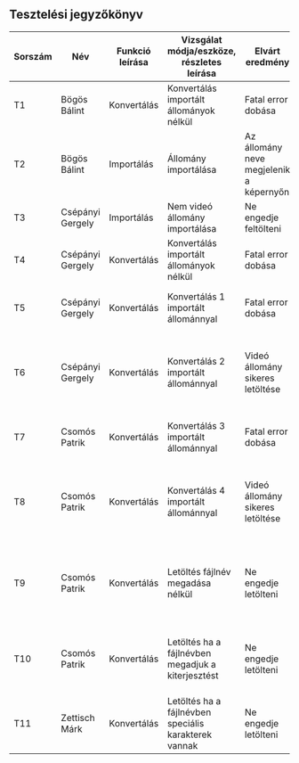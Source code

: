 ## Tesztelési jegyzőkönyv

| Sorszám |Név | Funkció leírása| Vizsgálat módja/eszköze, részletes leírása | Elvárt eredmény| Eredmény |Verzió |
|--|--|--|--|--|--|--|
|T1| Bögös Bálint | Konvertálás | Konvertálás importált állományok nélkül | Fatal error dobása | Hibát dob a pycharmban, de a program tovább fut | Beta 1.1 |
|T2| Bögös Bálint | Importálás | Állomány importálása | Az állomány neve megjelenik a képernyőn | Az állomány neve megjelent | Beta 1.1 |
|T3| Csépányi Gergely | Importálás | Nem videó állomány importálása | Ne engedje feltölteni | Nem engedi feltölteni | Beta 1.1 |
|T4| Csépányi Gergely | Konvertálás | Konvertálás importált állományok nélkül | Fatal error dobása | Hibát dob a pycharm-ban, de a program tovább fut | Beta 1.1 |
|T5| Csépányi Gergely | Konvertálás | Konvertálás 1 importált állománnyal | Fatal error dobása | Hibát dob a pycharm-ban, de a program tovább fut | Beta 1.1 |
|T6| Csépányi Gergely | Konvertálás | Konvertálás 2 importált állománnyal | Videó állomány sikeres letöltése | A videóállományt sikeresen letölti a program a kiválasztott helyre | Beta 1.1 |
|T7| Csomós Patrik | Konvertálás | Konvertálás 3 importált állománnyal | Fatal error dobása | Hibát dob a pycharmban, de a program tovább fut | Beta 1.1 |
|T8| Csomós Patrik | Konvertálás | Konvertálás 4 importált állománnyal | Videó állomány sikeres letöltése | A videó állományt sikeresen letölti a program a kiválasztott helyre | Beta 1.1 |
|T9| Csomós Patrik | Konvertálás | Letöltés fájlnév megadása nélkül | Ne engedje letölteni | Az exportálás sikeresen végbe megy, a fájlnak nem lesz neve, csak kiterjesztése| Beta 1.1 |
|T10| Csomós Patrik | Konvertálás | Letöltés ha a fájlnévben megadjuk a kiterjesztést | Ne engedje letölteni | Az exportálás sikeresen végbe megy, a fájl megkapja a megadott nevet| Beta 1.1 |
|T11| Zettisch Márk | Konvertálás | Letöltés ha a fájlnévben speciális karakterek vannak | Ne engedje letölteni | Hibát dob a pycharmban de a program tovább fut | Beta 1.1 |

